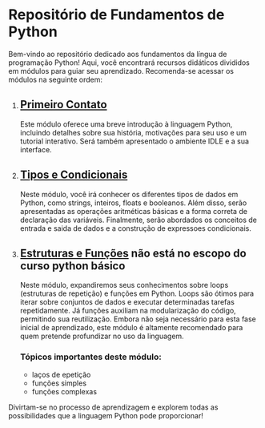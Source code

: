 # Repositório de Fundamentos de Python

Bem-vindo ao repositório dedicado aos fundamentos da língua de programação Python! Aqui, você encontrará recursos didáticos divididos em módulos para guiar seu aprendizado. Recomenda-se acessar os módulos na seguinte ordem:

1. ## [Primeiro Contato](https://github.com/Vct-Jully/estudoPython/blob/main/Primeiro%20Contato.md)
   Este módulo oferece uma breve introdução à linguagem Python, incluindo detalhes sobre sua história, motivações para seu uso e um tutorial interativo. Será também apresentado o ambiente IDLE e a sua interface.

2. ## [Tipos e Condicionais](https://github.com/Vct-Jully/estudoPython/blob/main/Tipos%20e%20Condicionais.md)
   Neste módulo, você irá conhecer os diferentes tipos de dados em Python, como strings, inteiros, floats e booleanos. Além disso, serão apresentadas as operações aritméticas básicas e a forma correta de declaração das variáveis. Finalmente, serão abordados os conceitos de entrada e saida de dados e a construção de expressoes condicionais.


3. ## [Estruturas e Funções](https://github.com/Vct-Jully/estudoPython/blob/main/Estruturas%20e%20Fun%C3%A7%C3%B5es) não está no escopo do curso python básico
   Neste módulo, expandiremos seus conhecimentos sobre loops (estruturas de repetição) e funções em Python. Loops são ótimos para iterar sobre conjuntos de dados e executar determinadas tarefas repetidamente. Já funções auxiliam na modularização do código, permitindo sua reutilização. Embora não seja necessário para esta fase inicial de aprendizado, este módulo é altamente recomendado para quem pretende profundizar no uso da linguagem.

   ### Tópicos importantes deste módulo:
   - laços de epetição
   - funções simples
   - funções complexas

Divirtam-se no processo de aprendizagem e explorem todas as possibilidades que a linguagem Python pode proporcionar!

